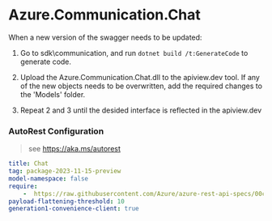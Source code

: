 # Azure.Communication.Chat
When a new version of the swagger needs to be updated:
1. Go to sdk\communication, and run `dotnet build /t:GenerateCode` to generate code.
2. Upload the Azure.Communication.Chat.dll to the apiview.dev tool.
If any of the new objects needs to be overwritten, add the required changes to the 'Models' folder.

3. Repeat 2 and 3 until the desided interface is reflected in the apiview.dev 

### AutoRest Configuration
> see https://aka.ms/autorest

``` yaml
title: Chat
tag: package-2023-11-15-preview
model-namespace: false
require:
    -  https://raw.githubusercontent.com/Azure/azure-rest-api-specs/00c56827fe8064415b2b378b5941a833b22f5236/specification/communication/data-plane/Chat/readme.md
payload-flattening-threshold: 10
generation1-convenience-client: true

